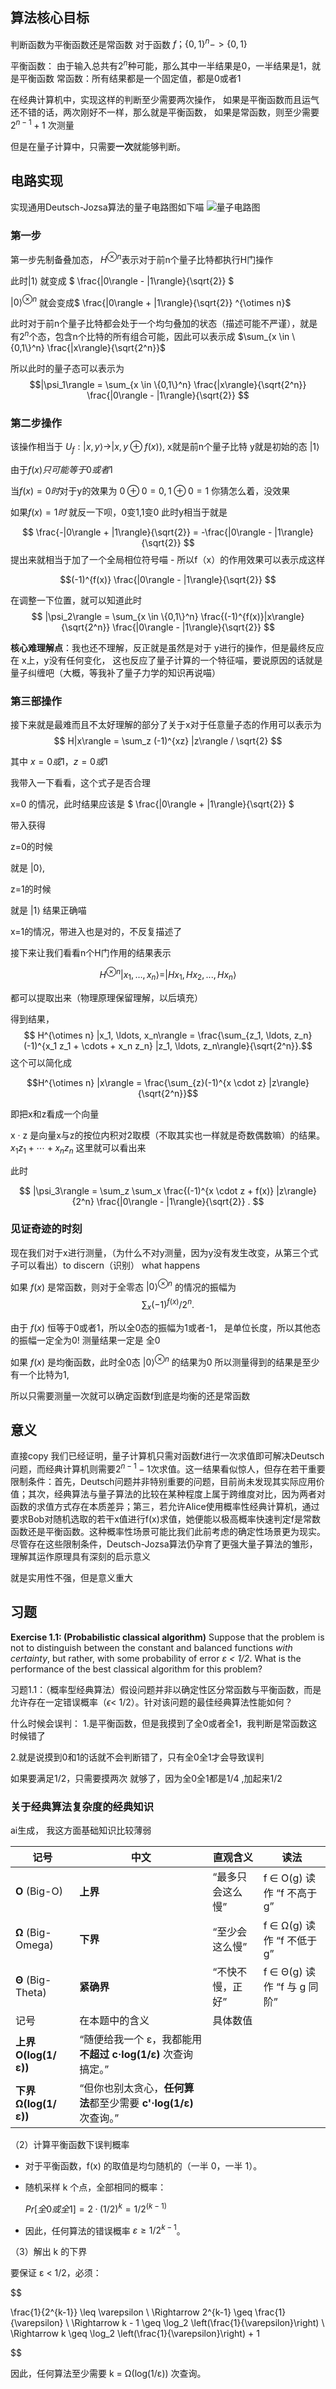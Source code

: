 ## 算法核心目标
判断函数为平衡函数还是常函数
对于函数 $f ；\{0,1\}^n-> \{0,1\}$

 平衡函数： 由于输入总共有$2^n$种可能，那么其中一半结果是0，一半结果是1，就是平衡函数
常函数：所有结果都是一个固定值，都是0或者1

在经典计算机中，实现这样的判断至少需要两次操作，
如果是平衡函数而且运气还不错的话，两次刚好不一样，那么就是平衡函数，
如果是常函数，则至少需要$2^{n-1}+1$ 次测量

但是在量子计算中，只需要**一次**就能够判断。


## 电路实现


实现通用Deutsch-Jozsa算法的量子电路图如下喵
![量子电路图](../../image/QCQI_image/Pasted%20image%2020250804143815.png)


### 第一步
第一步先制备叠加态，
$H^{\otimes n}$表示对于前n个量子比特都执行H门操作

此时$|1\rangle$ 就变成 $ \frac{|0\rangle - |1\rangle}{\sqrt{2}} $

$|0\rangle^{\otimes n}$ 就会变成$ \frac{|0\rangle + |1\rangle}{\sqrt{2}} ^{\otimes n}$ 

此时对于前n个量子比特都会处于一个均匀叠加的状态（描述可能不严谨），就是有$2^n$个态，包含n个比特的所有组合可能，因此可以表示成
$\sum_{x \in \{0,1\}^n} \frac{|x\rangle}{\sqrt{2^n}}$

所以此时的量子态可以表示为
$$|\psi_1\rangle = \sum_{x \in \{0,1\}^n} \frac{|x\rangle}{\sqrt{2^n}}  \frac{|0\rangle - |1\rangle}{\sqrt{2}} 
$$

### 第二步操作

该操作相当于
$U_f : |x, y\rangle \rightarrow |x, y \oplus f(x)\rangle,$
x就是前n个量子比特
y就是初始的态
$|1\rangle$

由于$f(x)只可能等于0或者1$

当$f(x)=0时$对于y的效果为
$0\oplus 0=0,1\oplus 0=1$
你猜怎么着，没效果

如果$f(x)=1时$
就反一下呗，0变1,1变0
此时y相当于就是

$$ \frac{-|0\rangle + |1\rangle}{\sqrt{2}} = -\frac{|0\rangle - |1\rangle}{\sqrt{2}} $$
提出来就相当于加了一个全局相位符号喵 -
所以f（x）的作用效果可以表示成这样

$$(-1)^{f(x)} \frac{|0\rangle - |1\rangle}{\sqrt{2}} $$

在调整一下位置，就可以知道此时
$$
|\psi_2\rangle = \sum_{x \in \{0,1\}^n} \frac{(-1)^{f(x)}|x\rangle}{\sqrt{2^n}}  \frac{|0\rangle - |1\rangle}{\sqrt{2}} 
$$

**核心难理解点**：我也还不理解，反正就是虽然是对于 y进行的操作，但是最终反应在 x上，y没有任何变化， 这也反应了量子计算的一个特征喵，要说原因的话就是量子纠缠吧（大概，等我补了量子力学的知识再说喵）
### 第三部操作


接下来就是最难而且不太好理解的部分了关于x对于任意量子态的作用可以表示为
 $$ H|x\rangle = \sum_z (-1)^{xz} |z\rangle / \sqrt{2} $$

其中 $x=0或1，z=0或1$

我带入一下看看，这个式子是否合理

x=0 的情况，此时结果应该是
$ \frac{|0\rangle + |1\rangle}{\sqrt{2}} $ 

带入获得 

z=0的时候

就是 $|0\rangle$,

z=1的时候

就是 $|1\rangle$
结果正确喵

x=1的情况，带进入也是对的，不反复描述了

接下来让我们看看n个H门作用的结果表示

$$
H^{\otimes n} |x_1, \ldots, x_n\rangle =| Hx_1,Hx_2,...,Hx_n\rangle 
$$

都可以提取出来（物理原理保留理解，以后填充）

得到结果，
$$
H^{\otimes n} |x_1, \ldots, x_n\rangle = \frac{\sum_{z_1, \ldots, z_n} (-1)^{x_1 z_1 + \cdots + x_n z_n} |z_1, \ldots, z_n\rangle}{\sqrt{2^n}}.$$
这个可以简化成

$$H^{\otimes n} |x\rangle = \frac{\sum_{z}(-1)^{x \cdot z} |z\rangle}{\sqrt{2^n}}$$

即把x和z看成一个向量

x · z 是向量x与z的按位内积对2取模（不取其实也一样就是奇数偶数嘛）的结果。
${x_1 z_1 + \cdots + x_n z_n}$ 这里就可以看出来

此时

$$
|\psi_3\rangle = \sum_z \sum_x \frac{(-1)^{x \cdot z + f(x)} |z\rangle}{2^n}  \frac{|0\rangle - |1\rangle}{\sqrt{2}} .
$$

### 见证奇迹的时刻

现在我们对于x进行测量，（为什么不对y测量，因为y没有发生改变，从第三个式子可以看出）to  discern（识别） what happens


如果 $f(x)$ 是常函数，则对于全零态 $|0\rangle^{\otimes n}$ 的情况的振幅为
$$
\sum_x (-1)^{f(x)} / 2^n.
$$

由于 $f(x)$  恒等于0或者1，所以全0态的振幅为1或者-1，
是单位长度，所以其他态的振幅一定全为0!
测量结果一定是 全0


如果 $f(x)$ 是均衡函数，此时全0态  $|0\rangle^{\otimes n}$ 的结果为0
所以测量得到的结果是至少有一个比特为1,

所以只需要测量一次就可以确定函数f到底是均衡的还是常函数



## 意义
直接copy
我们已经证明，量子计算机只需对函数f进行一次求值即可解决Deutsch问题，而经典计算机则需要$2^{n-1}-1$次求值。这一结果看似惊人，但存在若干重要限制条件：首先，Deutsch问题并非特别重要的问题，目前尚未发现其实际应用价值；其次，经典算法与量子算法的比较在某种程度上属于跨维度对比，因为两者对函数的求值方式存在本质差异；第三，若允许Alice使用概率性经典计算机，通过要求Bob对随机选取的若干x值进行f(x)求值，她便能以极高概率快速判定f是常数函数还是平衡函数。这种概率性场景可能比我们此前考虑的确定性场景更为现实。尽管存在这些限制条件，Deutsch-Jozsa算法仍孕育了更强大量子算法的雏形，理解其运作原理具有深刻的启示意义

就是实用性不强，但是意义重大


## 习题
**Exercise 1.1: (Probabilistic  classical  algorithm)** Suppose that the problem is not
to distinguish between the constant and balanced functions *with certainty*, but
rather, with some probability of error *ε < 1/2*. What is the performance of the
best classical algorithm for this problem?

习题1.1：（概率型经典算法）假设问题并非以确定性区分常函数与平衡函数，而是允许存在一定错误概率（$\epsilon$< 1/2）。针对该问题的最佳经典算法性能如何？

什么时候会误判：
1.是平衡函数，但是我摸到了全0或者全1，我判断是常函数这时候错了

2.就是说摸到0和1的话就不会判断错了，只有全0全1才会导致误判

如果要满足1/2，只需要摸两次
就够了，因为全0全1都是1/4  ,加起来1/2

### 关于经典算法复杂度的经典知识
ai生成， 我这方面基础知识比较薄弱

| 记号                 | 中文                                           | 直观含义      | 读法                     |
| ------------------ | -------------------------------------------- | --------- | ---------------------- |
| **O** (Big-O)      | **上界**                                       | “最多只会这么慢” | f ∈ O(g) 读作 “f 不高于 g”  |
| **Ω** (Big-Omega)  | **下界**                                       | “至少会这么慢”  | f ∈ Ω(g) 读作 “f 不低于 g”  |
| **Θ** (Big-Theta)  | **紧确界**                                      | “不快不慢，正好” | f ∈ Θ(g) 读作 “f 与 g 同阶” |
| 记号                 | 在本题中的含义                                      | 具体数值      |                        |
| **上界 O(log(1/ε))** | “随便给我一个 ε，我都能用 **不超过 c·log(1/ε)** 次查询搞定。”    |           |                        |
| **下界 Ω(log(1/ε))** | “但你也别太贪心，**任何算法**都至少需要 **c'·log(1/ε)** 次查询。” |           |                        |

（2）计算平衡函数下误判概率

- 对于平衡函数，f(x) 的取值是均匀随机的（一半 0，一半 1）。
- 随机采样 k 个点，全部相同的概率：

  $Pr[全 0 或全 1] = 2·(1/2)^k = 1/2^(k-1)$

- 因此，任何算法的错误概率 $ε ≥ 1/2^{k-1}$。

（3）解出 k 的下界

要保证 ε < 1/2，必须：

$$ 

\frac{1}{2^{k-1}} \leq \varepsilon \\
\Rightarrow 2^{k-1} \geq \frac{1}{\varepsilon} \\
\Rightarrow k - 1 \geq \log_2 \left(\frac{1}{\varepsilon}\right) \\
\Rightarrow k \geq \log_2 \left(\frac{1}{\varepsilon}\right) + 1

$$

因此，任何算法至少需要 k = Ω(log(1/ε)) 次查询。